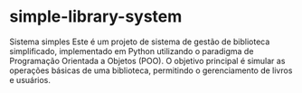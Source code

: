 # simple-library-system
Sistema simples Este é um projeto de sistema de gestão de biblioteca simplificado, implementado em Python utilizando o paradigma de Programação Orientada a Objetos (POO). O objetivo principal é simular as operações básicas de uma biblioteca, permitindo o gerenciamento de livros e usuários.
